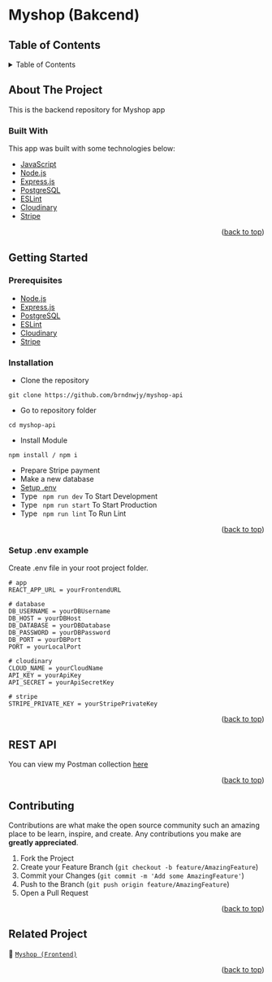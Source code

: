 # Myshop (Bakcend)

<!-- Table of Contents -->

## Table of Contents

<details>
  <summary>Table of Contents</summary>
  <ol>
    <li>
      <a href="#about-the-project">About The Project</a>
      <ul>
        <li><a href="#built-with">Built With</a></li>
      </ul>
    </li>
    <li>
      <a href="#getting-started">Getting Started</a>
      <ul>
        <li><a href="#prerequisites">Prerequisites</a></li>
        <li><a href="#requirements">Requirements</a></li>
        <li><a href="#installation">Installation</a></li>
        <li><a href="#setup-env-example">Setup .env example</a></li>
      </ul>
    </li>
    <li><a href="#rest-api">REST API</a></li>
    <li><a href="#contributing">Contributing</a></li>
    <li><a href="#related-project">Related Projects</a></li>
  </ol>
</details>

<!-- About The Project -->

## About The Project

This is the backend repository for Myshop app

### Built With

This app was built with some technologies below:

- [JavaScript](https://www.javascript.com/)
- [Node.js](https://nodejs.org/en/)
- [Express.js](https://expressjs.com/)
- [PostgreSQL](https://www.postgresql.org/)
- [ESLint](https://eslint.org/)
- [Cloudinary](https://cloudinary.com/)
- [Stripe](https://stripe.com/)

<p align="right">(<a href="#top">back to top</a>)</p>

<!-- Getting Started -->

## Getting Started

### Prerequisites

- [Node.js](https://nodejs.org/en/download)
- [Express.js](https://expressjs.com/en/starter/installing.html)
- [PostgreSQL](https://www.postgresql.org/download)
- [ESLint](https://eslint.org/docs/latest/user-guide/getting-started)
- [Cloudinary](https://cloudinary.com/documentation/node_integration)
- [Stripe](https://stripe.com/docs/payments)

### Installation

- Clone the repository

```
git clone https://github.com/brndnwjy/myshop-api
```

- Go to repository folder

```
cd myshop-api
```

- Install Module

```
npm install / npm i
```

- Prepare Stripe payment
- Make a new database
- <a href="#setup-env-example">Setup .env</a>
- Type ` npm run dev` To Start Development
- Type ` npm run start` To Start Production
- Type ` npm run lint` To Run Lint

<p align="right">(<a href="#top">back to top</a>)</p>

### Setup .env example

Create .env file in your root project folder.

```env
# app
REACT_APP_URL = yourFrontendURL

# database
DB_USERNAME = yourDBUsername
DB_HOST = yourDBHost
DB_DATABASE = yourDBDatabase
DB_PASSWORD = yourDBPassword
DB_PORT = yourDBPort
PORT = yourLocalPort

# cloudinary
CLOUD_NAME = yourCloudName
API_KEY = yourApiKey
API_SECRET = yourApiSecretKey

# stripe
STRIPE_PRIVATE_KEY = yourStripePrivateKey
```

<p align="right">(<a href="#top">back to top</a>)</p>

<!-- REST API -->

## REST API

You can view my Postman collection [here](./Myshop.postman_collection.json)

<p align="right">(<a href="#top">back to top</a>)</p>

<!-- Contributing -->

## Contributing

Contributions are what make the open source community such an amazing place to be learn, inspire, and create. Any contributions you make are **greatly appreciated**.

1. Fork the Project
2. Create your Feature Branch (`git checkout -b feature/AmazingFeature`)
3. Commit your Changes (`git commit -m 'Add some AmazingFeature'`)
4. Push to the Branch (`git push origin feature/AmazingFeature`)
5. Open a Pull Request

<p align="right">(<a href="#top">back to top</a>)</p>

<!-- Related Projects -->

## Related Project

:rocket: [`Myshop (Frontend)`](https://github.com/brndnwjy/myshop-app)

<p align="right">(<a href="#top">back to top</a>)</p>
